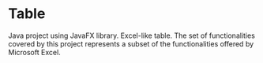 # Table
Java project using JavaFX library. Excel-like table. The set of functionalities covered by this project represents a subset of the functionalities offered by Microsoft Excel.
